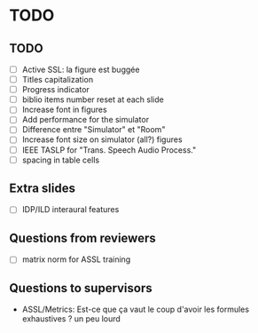 # TODO

## TODO

- [ ] Active SSL: la figure est buggée
- [ ] Titles capitalization
- [ ] Progress indicator
- [ ] biblio items number reset at each slide
- [ ] Increase font in figures
- [ ] Add performance for the simulator
- [ ] Difference entre "Simulator" et "Room"
- [ ] Increase font size on simulator (all?) figures
- [ ] IEEE TASLP for "Trans. Speech Audio Process."
- [ ] spacing in table cells

## Extra slides
- [ ] IDP/ILD interaural features

## Questions from reviewers
- [ ] matrix norm for ASSL training

## Questions to supervisors

- ASSL/Metrics: Est-ce que ça vaut le coup d'avoir les formules exhaustives ? un peu lourd
